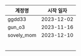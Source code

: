 | 계정명 |  시작 일자 |
|--------|------------|
| ggdd33 | 2023-12-02 |
| gun_o3 | 2023-11-16 |
| sovely_mom  | 2023-12-10 |
|        |            |
|        |            |
|        |            |
|        |            |
|        |            |
|        |            |
